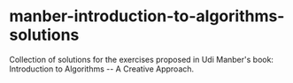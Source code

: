 manber-introduction-to-algorithms-solutions
===========================================

Collection of solutions for the exercises proposed in Udi Manber's book: Introduction to Algorithms -- A Creative Approach.
